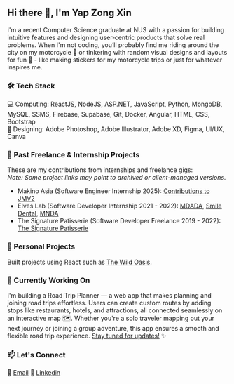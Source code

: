 ## Hi there 👋, I'm Yap Zong Xin
I'm a recent Computer Science graduate at NUS with a passion for building intuitive features and designing user‑centric products that solve real problems.
When I'm not coding, you’ll probably find me riding around the city on my motorcycle 🛵 or tinkering with random visual designs and layouts for fun 🎨 - like making stickers for my motorcycle trips or just for whatever inspires me.

### 🛠️ Tech Stack
💻 Computing: ReactJS, NodeJS, ASP.NET, JavaScript, Python, MongoDB, MySQL, SSMS, Firebase, Supabase, Git, Docker, Angular, HTML, CSS, Bootstrap <br />
🎨 Designing: Adobe Photoshop, Adobe Illustrator, Adobe XD, Figma, UI/UX, Canva

### 💼 Past Freelance & Internship Projects
These are my contributions from internships and freelance gigs: <br />
*Note: Some project links may point to archived or client-managed versions.*
- Makino Asia (Software Engineer Internship 2025): <a href="https://drive.google.com/file/d/19Z0GgsIsuUSng1fEoz0mKycrG0DKOY3L/view?usp=drive_link" target="_blank">Contributions to JMV2</a>
- Elves Lab (Software Developer Internship 2021 - 2022): <a href="http://www.webdesigning.com.sg/project/Mdada/" target="_blank">MDADA</a>, <a href="https://www.smiledental.sg/" target="_blank">Smile Dental</a>, <a href="https://www.mnda.org.sg/" target="_blank">MNDA</a>
- The Signature Patisserie (Software Developer Freelance 2019 - 2022): <a href="https://thesignaturepatisserie.com/" target="_blank">The Signature Patisserie</a>



### 🌱 Personal Projects
Built projects using React such as <a href="https://the-wild-oasis-blond-chi.vercel.app/">The Wild Oasis</a>.

### 🧪 Currently Working On
I'm building a Road Trip Planner — a web app that makes planning and joining road trips effortless. Users can create custom routes by adding stops like restaurants, hotels, and attractions, all connected seamlessly on an interactive map 🗺️. Whether you're a solo traveler mapping out your next journey or joining a group adventure, this app ensures a smooth and flexible road trip experience. [Stay tuned for updates!](https://github.com/yap-zong-xin/road-trip/blob/main/README.md) ✨

### 📫 Let's Connect
📧 <a href="mailto:yapzongxin@hotmail.com">Email</a>
🔗 <a href="https://www.linkedin.com/in/yapzongxin" target="_blank">Linkedin</a>

<!--
**yap-zong-xin/yap-zong-xin** is a ✨ _special_ ✨ repository because its `README.md` (this file) appears on your GitHub profile.

Here are some ideas to get you started:

- 🔭 I’m currently working on ...
- 🌱 I’m currently learning ...
- 👯 I’m looking to collaborate on ...
- 🤔 I’m looking for help with ...
- 💬 Ask me about ...
- 📫 How to reach me: ...
- 😄 Pronouns: ...
- ⚡ Fun fact: ...
-->
